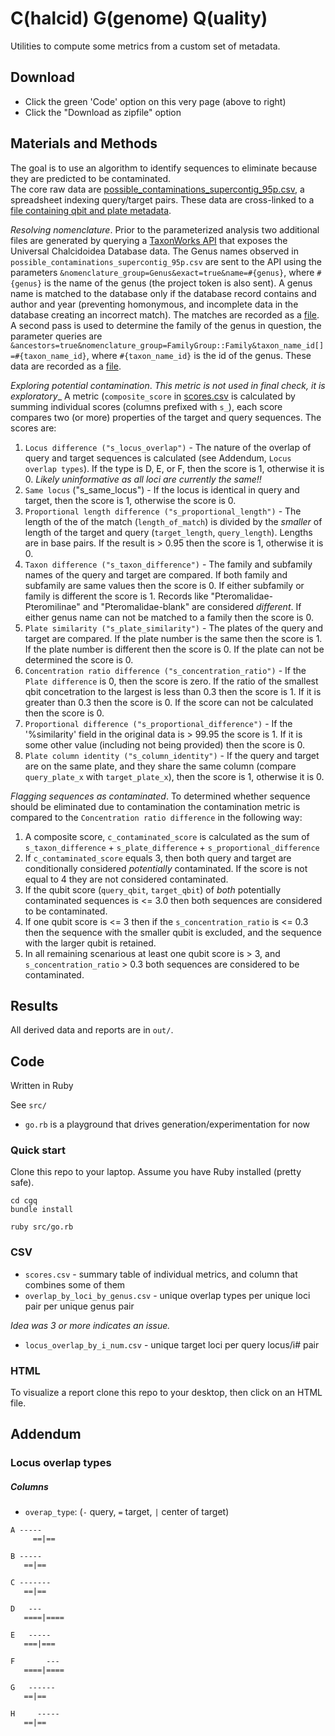 # C(halcid) G(genome) Q(uality)

Utilities to compute some metrics from a custom set of metadata.

## Download

* Click the green 'Code' option on this very page (above to right)
* Click the "Download as zipfile" option

## Materials and Methods

The goal is to use an algorithm to identify sequences to eliminate because they are predicted to be contaminated.  
The core raw data are [possible_contaminations_supercontig_95p.csv](data/working/possible_contaminations_supercontig_95p.csv), a spreadsheet indexing query/target pairs. These data are cross-linked to a [file containing qbit and plate metadata](data/working/plates.csv). 

_Resolving nomenclature_. Prior to the parameterized analysis two additional files are generated by querying a [TaxonWorks API](https://sfg.taxonworks.org/api/v1/) that exposes the Universal Chalcidoidea Database data. The Genus names observed in `possible_contaminations_supercontig_95p.csv` are sent to the API using the parameters `&nomenclature_group=Genus&exact=true&name=#{genus}`, where `#{genus}` is the name of the genus (the project token is also sent). A genus name is matched to the database only if the database record contains and author and year (preventing homonymous, and incomplete data in the database creating an incorrect match). The matches are recorded as a [file](data/working/dervied/ucd_genus_ids.csv). A second pass is used to determine the family of the genus in question, the parameter queries are `&ancestors=true&nomenclature_group=FamilyGroup::Family&taxon_name_id[]=#{taxon_name_id}`, where `#{taxon_name_id}` is the id of the genus. These data are recorded as a [file](data/working/derived/family_metadata.json).

_Exploring potential contamination_.  _This metric is not used in final check, it is exploratory__ A metric (`composite_score` in [scores.csv](out/csv/scores.csv) is calculated by summing individual scores (columns prefixed with `s_`), each score compares two (or more) properties of the target and query sequences. The scores are:
1. `Locus difference ("s_locus_overlap")` - The nature of the overlap of query and target sequences is calculated (see Addendum, `Locus overlap types`).  If the type is D, E, or F, then the score is 1, otherwise it is 0.  _Likely uninformative as all loci are currently the same!!_
2. `Same locus` ("s_same_locus") - If the locus is identical in query and target, then the score is 1, otherwise the score is 0.
3. `Proportional length difference ("s_proportional_length")` - The length of the of the match (`length_of_match`) is divided by the _smaller_ of  length of the target and query (`target_length`, `query_length`). Lengths are in base pairs. If the result is > 0.95 then the score is 1, otherwise it is 0.  
4. `Taxon difference ("s_taxon_difference")` - The family and subfamily names of the query and target are compared.  If both family and subfamily are same values then the score is 0.  If either subfamily or family is different the score is 1. Records like "Pteromalidae-Pteromilinae" and "Pteromalidae-blank" are considered _different_.  If either genus name can not be matched to a family then the score is 0.
5. `Plate similarity ("s_plate_similarity")` - The plates of the query and target are compared. If the plate number is the same then the score is 1.  If the plate number is different then the score is 0.  If the plate can not be determined the score is 0.
6. `Concentration ratio difference ("s_concentration_ratio")` - If the `Plate difference` is 0, then the score is zero.  If the ratio of the smallest qbit concetration to the largest is less than 0.3 then the score is 1.  If it is greater than 0.3 then the score is 0.  If the score can not be calculated then the score is 0.
7. `Proportional difference ("s_proportional_difference")` - If the '%similarity' field in the original data is > 99.95 the score is 1.  If it is some other value (including not being provided) then the score is 0.
8. `Plate column identity ("s_column_identity")` - If the query and target are on the same plate, and they share the same column (compare `query_plate_x` with `target_plate_x`), then the score is 1, otherwise it is 0. 

_Flagging sequences as contaminated_. To determined whether sequence should be eliminated due to contamination the contamination metric is compared to the `Concentration ratio difference` in the following way:
1. A composite score, `c_contaminated_score` is calculated as the sum of `s_taxon_difference` + `s_plate_difference` + `s_proportional_difference`
2. If `c_contaminated_score` equals 3, then both query and target are conditionally considered _potentially_ contaminated.  If the score is not equal to 4 they are not considered contaminated.
3. If the qubit score (`query_qbit`, `target_qbit`) of _both_ potentially contaminated sequences is <= 3.0 then both sequences are considered to be contaminated.
4. If one qubit score is <= 3 then if the `s_concentration_ratio` is <= 0.3 then the sequence with the smaller qubit is excluded, and the sequence with the larger qubit is retained.
5. In all remaining scenarious at least one qubit score is > 3, and `s_concentration_ratio` > 0.3 both sequences are considered to be contaminated.

## Results

All derived data and reports are in `out/`.

## Code

Written in Ruby

See `src/`

* `go.rb` is a playground that drives generation/experimentation for now 

### Quick start

Clone this repo to your laptop.  Assume you have Ruby installed (pretty safe).

```
cd cgq
bundle install

ruby src/go.rb
```

### CSV
* `scores.csv` - summary table of individual metrics, and column that combines some of them
* `overlap_by_loci_by_genus.csv` - unique overlap types per unique loci pair per unique genus pair

_Idea was 3 or more indicates an issue._
* `locus_overlap_by_i_num.csv` - unique target loci per query locus/i# pair 

### HTML
To visualize a report clone this repo to your desktop, then click on an HTML file.

## Addendum 

### Locus overlap types

##### Columns
* `overap_type`: (`-` query, `=` target, `|` center of target)
```
A -----
     ==|==

B ----- 
   ==|==

C ------- 
   ==|==

D   --- 
   ====|====

E   ----- 
   ===|===

F       --- 
   ====|====

G   ------
   ==|== 

H     -----
   ==|== 
``` 
